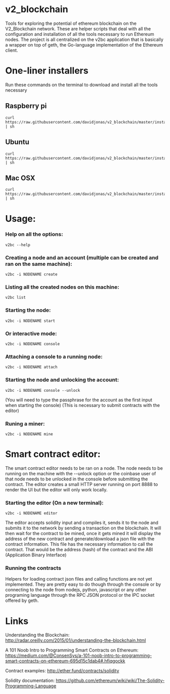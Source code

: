# v2_blockchain
Tools for exploring the potential of ethereum blockchain on the V2_Blockchain network.
These are helper scripts that deal with all the configuration and installation of all the tools necessary to run Ethereum nodes.
The project is all centralized on the v2bc application that is basically a wrapper on top of geth, the Go-language implementation of the Ethereum client.

# One-liner installers
Run these commands on the terminal to download and install all the tools necessary

## Raspberry pi
```shell
curl https://raw.githubusercontent.com/davidjonas/v2_blockchain/master/installers/rasppi.sh | sh
```

## Ubuntu
```shell
curl https://raw.githubusercontent.com/davidjonas/v2_blockchain/master/installers/ubuntu.sh | sh
```

## Mac OSX
```shell
curl https://raw.githubusercontent.com/davidjonas/v2_blockchain/master/installers/macosx.sh | sh
```

# Usage:

### Help on all the options:
```shell
v2bc --help
```

### Creating a node and an account (multiple can be created and ran on the same machine):
```shell
v2bc -i NODENAME create
```

### Listing all the created nodes on this machine:
```shell
v2bc list
```

### Starting the node:
```shell
v2bc -i NODENAME start
```

### Or interactive mode:
```shell
v2bc -i NODENAME console
```

### Attaching a console to a running node:
```shell
v2bc -i NODENAME attach
```

### Starting the node and unlocking the account:
```shell
v2bc -i NODENAME console --unlock
```
(You will need to type the passphrase for the account as the first input when starting the console)
(This is necessary to submit contracts with the editor)

### Runing a miner:
```shell
v2bc -i NODENAME mine
```

# Smart contract editor:
The smart contract editor needs to be ran on a node. The node needs to be running on the machine with the --unlock option or the coinbase user of that node needs to be unlocked in the console before submitting the contract. The editor creates a small HTTP server running on port 8888 to render the UI but the editor will only work locally.

### Starting the editor (On a new terminal):
```shell
v2bc -i NODENAME editor
```

The editor accepts solidity input and compiles it, sends it to the node and submits it to the network by sending a transaction on the blockchain. It will then wait for the contract to be mined, once it gets mined it will display the address of the new contract and generate/download a json file with the contract information. This file has the necessary information to call the contract. That would be the address (hash) of the contract and the ABI (Application Binary Interface)

### Running the contracts
Helpers for loading contract json files and calling functions are not yet implemented. They are pretty easy to do though through the console or by connecting to the node from nodejs, python, javascript or any other programing language through the RPC JSON protocol or the IPC socket offered by geth.

# Links
Understanding the Blockchain:
http://radar.oreilly.com/2015/01/understanding-the-blockchain.html


A 101 Noob Intro to Programming Smart Contracts on Ethereum:
https://medium.com/@ConsenSys/a-101-noob-intro-to-programming-smart-contracts-on-ethereum-695d15c1dab4#.hfiqgockk

Contract examples:
http://ether.fund/contracts/solidity

Solidity documentation:
https://github.com/ethereum/wiki/wiki/The-Solidity-Programming-Language
